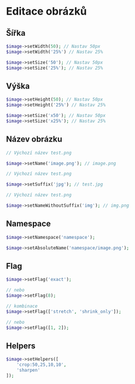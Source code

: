 # Editace obrázků

## Šířka

```php
$image->setWidth(50); // Nastav 50px
$image->setWidth('25%') // Nastav 25%

$image->setSize('50'); // Nastav 50px
$image->setSize('25%'); // Nastav 25%
```

## Výška

```php
$image->setHeight(50); // Nastav 50px
$image->setHeight('25%') // Nastav 25%

$image->setSize('x50'); // Nastav 50px
$image->setSize('x25%'); // Nastav 25%
```

## Název obrázku

```php
// Výchozí název test.png

$image->setName('image.png'); // image.png
```

```php
// Výchozí název test.png

$image->setSuffix('jpg'); // test.jpg
```

```php
// Výchozí název test.png

$image->setNameWithoutSuffix('img'); // img.png
```

## Namespace

```php
$image->setNamespace('namespace');
```

```php
$image->setAbsoluteName('namespace/image.png');
```

## Flag

```php
$image->setFlag('exact');

// nebo
$image->setFlag(8);

// kombinace
$image->setFlag(['stretch', 'shrink_only']);

// nebo
$image->setFlag([1, 2]);
```

## Helpers

```php
$image->setHelpers([
    'crop:50,25,10,10',
    'sharpen'
]);